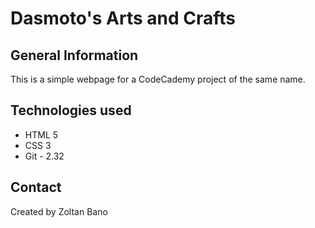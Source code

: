 # Dasmoto's Arts and Crafts

## General Information
This is a simple webpage for a CodeCademy project of the same name.

## Technologies used

- HTML 5
- CSS 3
- Git - 2.32

## Contact

Created by Zoltan Bano